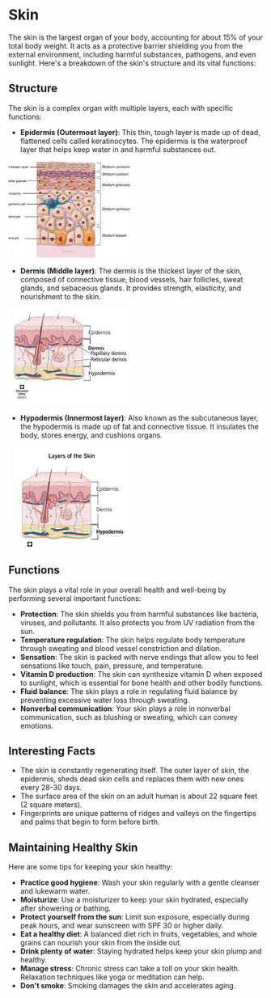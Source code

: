 # Skin

The skin is the largest organ of your body, accounting for about 15% of your total body weight. It acts as a protective barrier shielding you from the external environment, including harmful substances, pathogens, and even sunlight.  Here's a breakdown of the skin's structure and its vital functions:

## Structure

The skin is a complex organ with multiple layers, each with specific functions:

- **Epidermis (Outermost layer)**: This thin, tough layer is made up of dead, flattened cells called keratinocytes. The epidermis is the waterproof layer that helps keep water in and harmful substances out.

![epidermis >](images/epidermis.jpeg "epidermis")

- **Dermis (Middle layer)**: The dermis is the thickest layer of the skin, composed of connective tissue, blood vessels, hair follicles, sweat glands, and sebaceous glands. It provides strength, elasticity, and nourishment to the skin.

![dermis >](images/dermis.jpeg "dermis")

- **Hypodermis (Innermost layer)**: Also known as the subcutaneous layer, the hypodermis is made up of fat and connective tissue. It insulates the body, stores energy, and cushions organs.

![hypodermis >](images/hypodermis.jpeg "hypodermis")

## Functions

The skin plays a vital role in your overall health and well-being by performing several important functions:

- **Protection**: The skin shields you from harmful substances like bacteria, viruses, and pollutants. It also protects you from UV radiation from the sun.
- **Temperature regulation**: The skin helps regulate body temperature through sweating and blood vessel constriction and dilation.
- **Sensation**: The skin is packed with nerve endings that allow you to feel sensations like touch, pain, pressure, and temperature.
- **Vitamin D production**: The skin can synthesize vitamin D when exposed to sunlight, which is essential for bone health and other bodily functions.
- **Fluid balance**: The skin plays a role in regulating fluid balance by preventing excessive water loss through sweating.
- **Nonverbal communication**: Your skin plays a role in nonverbal communication, such as blushing or sweating, which can convey emotions.

## Interesting Facts 

- The skin is constantly regenerating itself. The outer layer of skin, the epidermis, sheds dead skin cells and replaces them with new ones every 28-30 days.
- The surface area of the skin on an adult human is about 22 square feet (2 square meters).
- Fingerprints are unique patterns of ridges and valleys on the fingertips and palms that begin to form before birth.

## Maintaining Healthy Skin

Here are some tips for keeping your skin healthy:

- **Practice good hygiene**: Wash your skin regularly with a gentle cleanser and lukewarm water.
- **Moisturize**: Use a moisturizer to keep your skin hydrated, especially after showering or bathing.
- **Protect yourself from the sun**: Limit sun exposure, especially during peak hours, and wear sunscreen with SPF 30 or higher daily.
- **Eat a healthy diet**: A balanced diet rich in fruits, vegetables, and whole grains can nourish your skin from the inside out.
- **Drink plenty of water**: Staying hydrated helps keep your skin plump and healthy.
- **Manage stress**: Chronic stress can take a toll on your skin health. Relaxation techniques like yoga or meditation can help.
- **Don't smoke**: Smoking damages the skin and accelerates aging.